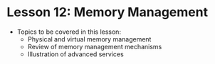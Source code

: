 # Lesson 12: Memory Management

- Topics to be covered in this lesson:
  - Physical and virtual memory management
  - Review of memory management mechanisms
  - Illustration of advanced services
